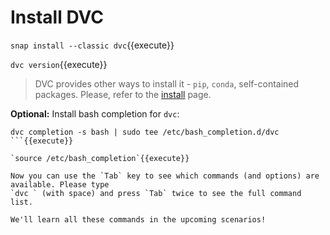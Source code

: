 # Install DVC

`snap install --classic dvc`{{execute}}

`dvc version`{{execute}}

> DVC provides other ways to install it - `pip`, `conda`, self-contained
> packages. Please, refer to the [install](https://dvc.org/doc/install) page.

**Optional:** Install bash completion for `dvc`:

```
dvc completion -s bash | sudo tee /etc/bash_completion.d/dvc
```{{execute}}

`source /etc/bash_completion`{{execute}}

Now you can use the `Tab` key to see which commands (and options) are available. Please type
`dvc ` (with space) and press `Tab` twice to see the full command list.

We'll learn all these commands in the upcoming scenarios! 

